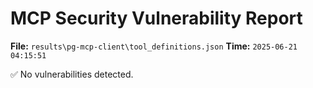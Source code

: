 # MCP Security Vulnerability Report
**File:** `results\pg-mcp-client\tool_definitions.json`
**Time:** `2025-06-21 04:15:51`

✅ No vulnerabilities detected.
